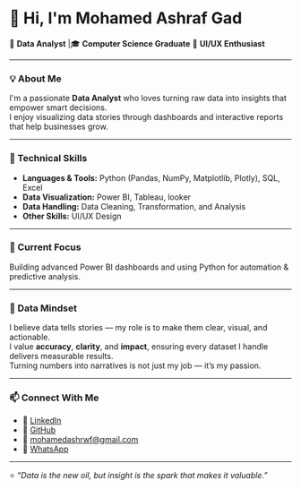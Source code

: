 # 👋 Hi, I'm Mohamed Ashraf Gad  

💼 **Data Analyst** |🎓 **Computer Science Graduate**  🎨 **UI/UX Enthusiast**

---

### 💡 About Me  
I'm a passionate **Data Analyst** who loves turning raw data into insights that empower smart decisions.  
I enjoy visualizing data stories through dashboards and interactive reports that help businesses grow.  

---

### 🧠 Technical Skills  
- **Languages & Tools:** Python (Pandas, NumPy, Matplotlib, Plotly), SQL, Excel  
- **Data Visualization:** Power BI, Tableau, looker
- **Data Handling:** Data Cleaning, Transformation, and Analysis  
- **Other Skills:** UI/UX Design

---

### 🚀 Current Focus  
Building advanced Power BI dashboards and using Python for automation & predictive analysis.  

---

### 🧠 Data Mindset  
I believe data tells stories — my role is to make them clear, visual, and actionable.  
I value **accuracy**, **clarity**, and **impact**, ensuring every dataset I handle delivers measurable results.  
Turning numbers into narratives is not just my job — it’s my passion.  

---

### 📫 Connect With Me  
- 💼 [LinkedIn](https://www.linkedin.com/in/mohammed-ashraf-749015226/)  
- 🐙 [GitHub](https://github.com/mohamedgad300)  
- 📧 mohamedashrwf@gmail.com
- 💬 [WhatsApp](https://wa.me/201096454566)

---

⭐️ *“Data is the new oil, but insight is the spark that makes it valuable.”*  
